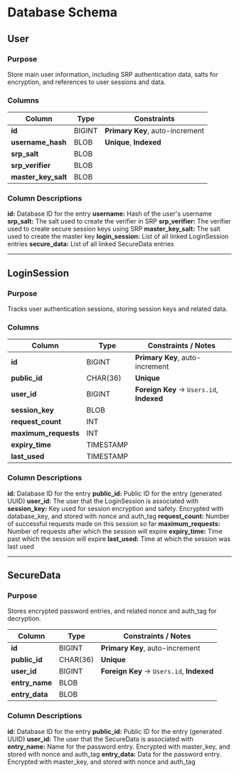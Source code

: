 # Database Schema


## User

### Purpose
Store main user information, including SRP authentication data, salts for encryption, and references to user sessions and data.

### **Columns**

| Column             | Type      | Constraints |
|---------------------|-----------|----------------------|
| **id**             | BIGINT    | **Primary Key**, auto-increment |
| **username_hash**   | BLOB      | **Unique**, **Indexed** |
| **srp_salt**        | BLOB      |  |
| **srp_verifier**    | BLOB      |  |
| **master_key_salt** | BLOB      |  |

### Column Descriptions
**id:** Database ID for the entry
**username:** Hash of the user's username
**srp_salt:** The salt used to create the verifier in SRP
**srp_verifier:** The verifier used to create secure session keys using SRP
**master_key_salt:** The salt used to create the master key
**login_session:** List of all linked LoginSession entries
**secure_data:** List of all linked SecureData entries

---


## LoginSession

### Purpose
Tracks user authentication sessions, storing session keys and related data.

### **Columns**

| Column             | Type      | Constraints / Notes |
|---------------------|-----------|----------------------|
| **id**             | BIGINT    | **Primary Key**, auto-increment |
| **public_id**       | CHAR(36) | **Unique** |
| **user_id**         | BIGINT    | **Foreign Key** → `Users.id`, **Indexed** |
| **session_key**     | BLOB      |  |
| **request_count**   | INT       |  |
| **maximum_requests**| INT       |  |
| **expiry_time**     | TIMESTAMP |  |
| **last_used**       | TIMESTAMP |  |

### Column Descriptions
**id:** Database ID for the entry
**public_id:** Public ID for the entry (generated UUID)
**user_id:** The user that the LoginSession is associated with
**session_key:** Key used for session encryption and safety. Encrypted with database_key, and stored with nonce and auth_tag
**request_count:** Number of successful requests made on this session so far
**maximum_requests:** Number of requests after which the session will expire
**expiry_time:** Time past which the session will expire
**last_used:** Time at which the session was last used

---


## SecureData

### Purpose
Stores encrypted password entries, and related nonce and auth_tag for decryption.

| Column                | Type      | Constraints / Notes |
|------------------------|-----------|----------------------|
| **id**                | BIGINT    | **Primary Key**, auto-increment |
| **public_id**          | CHAR(36) | **Unique** |
| **user_id**            | BIGINT    | **Foreign Key** → `Users.id`, **Indexed** |
| **entry_name**         | BLOB      |  |
| **entry_data**         | BLOB      |  |

### Column Descriptions
**id:** Database ID for the entry
**public_id:** Public ID for the entry (generated UUID)
**user_id:** The user that the SecureData is associated with
**entry_name:** Name for the password entry. Encrypted with master_key, and stored with nonce and auth_tag
**entry_data:** Data for the password entry. Encrypted with master_key, and stored with nonce and auth_tag
